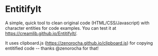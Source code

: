 # EntitifyIt

A simple, quick tool to clean original code (HTML/CSS/Javascript) with character entities for code examples.
You can test it at https://creamlib.github.io/EntitifyIt/.

It uses clipboard.js (https://zenorocha.github.io/clipboard.js) for copying entitified code -- thanks @zenorocha for that!
